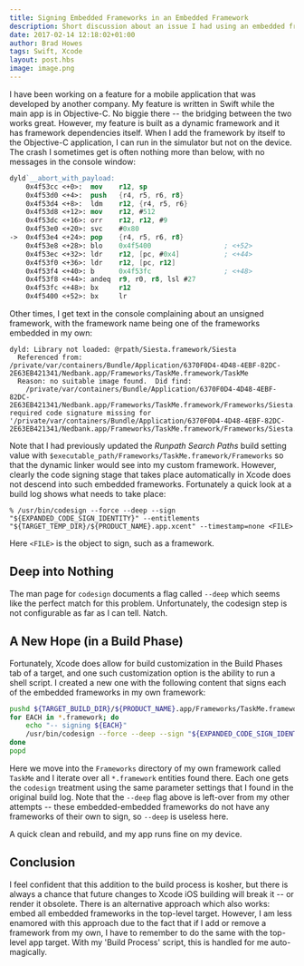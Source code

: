 ```yaml
--- 
title: Signing Embedded Frameworks in an Embedded Framework
description: Short discussion about an issue I had using an embedded framework that itself contained embedded frameworks
date: 2017-02-14 12:18:02+01:00
author: Brad Howes
tags: Swift, Xcode
layout: post.hbs
image: image.png
---
```

I have been working on a feature for a mobile application that was developed by another company. My feature is
written in Swift while the main app is in Objective-C. No biggie there -- the bridging between the two works
great. However, my feature is built as a dynamic framework and it has framework dependencies itself. When I add
the framework by itself to the Objective-C application, I can run in the simulator but not on the device. The
crash I sometimes get is often nothing more than below, with no messages in the console window:

```nasm
dyld`__abort_with_payload:
    0x4f53cc <+0>:  mov    r12, sp
    0x4f53d0 <+4>:  push   {r4, r5, r6, r8}
    0x4f53d4 <+8>:  ldm    r12, {r4, r5, r6}
    0x4f53d8 <+12>: mov    r12, #512
    0x4f53dc <+16>: orr    r12, r12, #9
    0x4f53e0 <+20>: svc    #0x80
->  0x4f53e4 <+24>: pop    {r4, r5, r6, r8}
    0x4f53e8 <+28>: blo    0x4f5400                  ; <+52>
    0x4f53ec <+32>: ldr    r12, [pc, #0x4]           ; <+44>
    0x4f53f0 <+36>: ldr    r12, [pc, r12]
    0x4f53f4 <+40>: b      0x4f53fc                  ; <+48>
    0x4f53f8 <+44>: andeq  r9, r0, r8, lsl #27
    0x4f53fc <+48>: bx     r12
    0x4f5400 <+52>: bx     lr
```

Other times, I get text in the console complaining about an unsigned framework, with the framework name
being one of the frameworks embedded in my own:

```log
dyld: Library not loaded: @rpath/Siesta.framework/Siesta
  Referenced from: /private/var/containers/Bundle/Application/6370F0D4-4D48-4EBF-82DC-2E63EB421341/Nedbank.app/Frameworks/TaskMe.framework/TaskMe
  Reason: no suitable image found.  Did find:
	/private/var/containers/Bundle/Application/6370F0D4-4D48-4EBF-82DC-2E63EB421341/Nedbank.app/Frameworks/TaskMe.framework/Frameworks/Siesta.framework/Siesta: required code signature missing for '/private/var/containers/Bundle/Application/6370F0D4-4D48-4EBF-82DC-2E63EB421341/Nedbank.app/Frameworks/TaskMe.framework/Frameworks/Siesta.framework/Siesta'
```

Note that I had previously updated the *Runpath Search Paths* build setting value with
`$executable_path/Frameworks/TaskMe.framework/Frameworks` so that the dynamic linker would see into my custom
framework. However, clearly the code signing stage that takes place automatically in Xcode does not descend into
such embedded frameworks. Fortunately a quick look at a build log shows what needs to take place:

```console
% /usr/bin/codesign --force --deep --sign "${EXPANDED_CODE_SIGN_IDENTITY}" --entitlements
"${TARGET_TEMP_DIR}/${PRODUCT_NAME}.app.xcent" --timestamp=none <FILE>
```

Here `<FILE>` is the object to sign, such as a framework.

## Deep into Nothing

The man page for `codesign` documents a flag called `--deep` which seems like the perfect match for this
problem. Unfortunately, the codesign step is not configurable as far as I can tell. Natch.

## A New Hope (in a Build Phase)

Fortunately, Xcode does allow for build customization in the Build Phases tab of a target, and one such
customization option is the ability to run a shell script. I created a new one with the following content that
signs each of the embedded frameworks in my own framework:

```bash
pushd ${TARGET_BUILD_DIR}/${PRODUCT_NAME}.app/Frameworks/TaskMe.framework/Frameworks
for EACH in *.framework; do
    echo "-- signing ${EACH}"
    /usr/bin/codesign --force --deep --sign "${EXPANDED_CODE_SIGN_IDENTITY}" --entitlements "${TARGET_TEMP_DIR}/${PRODUCT_NAME}.app.xcent" --timestamp=none $EACH
done
popd
```

Here we move into the `Frameworks` directory of my own framework called `TaskMe` and I iterate over all
`*.framework` entities found there. Each one gets the `codesign` treatment using the same parameter settings
that I found in the original build log. Note that the `--deep` flag above is left-over from my other attempts --
these embedded-embedded frameworks do not have any frameworks of their own to sign, so `--deep` is useless here.

A quick clean and rebuild, and my app runs fine on my device.

## Conclusion

I feel confident that this addition to the build process is kosher, but there is always a chance that future
changes to Xcode iOS building will break it -- or render it obsolete. There is an alternative approach which
also works: embed all embedded frameworks in the top-level target. However, I am less enamored with this
approach due to the fact that if I add or remove a framework from my own, I have to remember to do the same with
the top-level app target. With my 'Build Process' script, this is handled for me auto-magically.
